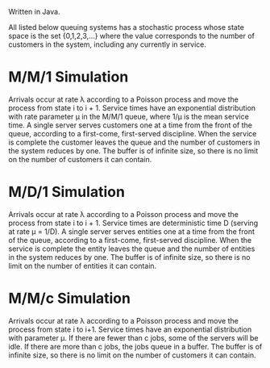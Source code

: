 Written in Java.

All listed below queuing systems has a stochastic process whose state space is the set {0,1,2,3,...} where the value corresponds to the number of customers in the system, including any currently in service.


# M/M/1 Simulation

Arrivals occur at rate λ according to a Poisson process and move the process from state i to i + 1.
Service times have an exponential distribution with rate parameter μ in the M/M/1 queue, where 1/μ is the mean service time.
A single server serves customers one at a time from the front of the queue, according to a first-come, first-served discipline. When the service is complete the customer leaves the queue and the number of customers in the system reduces by one.
The buffer is of infinite size, so there is no limit on the number of customers it can contain.


# M/D/1 Simulation

Arrivals occur at rate λ according to a Poisson process and move the process from state i to i + 1.
Service times are deterministic time D (serving at rate μ = 1/D).
A single server serves entities one at a time from the front of the queue, according to a first-come, first-served discipline. When the service is complete the entity leaves the queue and the number of entities in the system reduces by one.
The buffer is of infinite size, so there is no limit on the number of entities it can contain.


# M/M/c Simulation

Arrivals occur at rate λ according to a Poisson process and move the process from state i to i+1.
Service times have an exponential distribution with parameter μ. If there are fewer than c jobs, some of the servers will be idle. If there are more than c jobs, the jobs queue in a buffer.
The buffer is of infinite size, so there is no limit on the number of customers it can contain.
